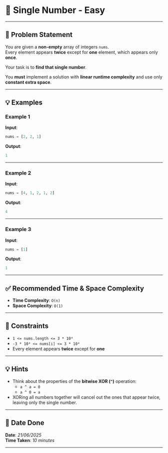 
# 🧮 Single Number - Easy

---

## 📌 Problem Statement

You are given a **non-empty** array of integers `nums`.  
Every element appears **twice** except for **one** element, which appears only **once**.

Your task is to **find that single number**.

You **must** implement a solution with **linear runtime complexity** and use only **constant extra space**.

---

## 💡 Examples

### Example 1
**Input**:
```python
nums = [2, 2, 1]
```

**Output**:
```python
1
```

---

### Example 2
**Input**:
```python
nums = [4, 1, 2, 1, 2]
```

**Output**:
```python
4
```

---

### Example 3
**Input**:
```python
nums = [1]
```

**Output**:
```python
1
```

---

## ✅ Recommended Time & Space Complexity

- **Time Complexity**: `O(n)`  
- **Space Complexity**: `O(1)`

---

## 📎 Constraints

- `1 <= nums.length <= 3 * 10⁴`  
- `-3 * 10⁴ <= nums[i] <= 3 * 10⁴`  
- Every element appears **twice** except for **one**

---

## 💡 Hints

- Think about the properties of the **bitwise XOR (`^`)** operation:
  - `a ^ a = 0`
  - `a ^ 0 = a`
- XORing all numbers together will cancel out the ones that appear twice, leaving only the single number.

---

## 📅 Date Done

**Date**: *21/06/2025*  
**Time Taken**: *10 minutes*

---